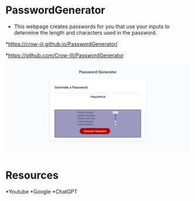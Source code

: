 # PasswordGenerator

* This webpage creates passwords for you that use your inputs to determine the length and characters used in the password. 

*https://crow-iii.github.io/PasswordGenerator/

*https://github.com/Crow-III/PasswordGenerator

![Alt text](<Screenshot 2023-08-02 at 18-59-58 Password Generator.png>)

# Resources 
*Youtube
*Google
*ChatGPT